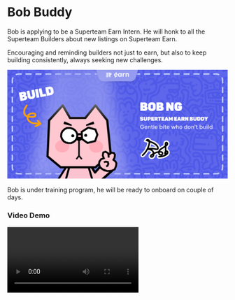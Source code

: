 # Bob Buddy 

Bob is applying to be a Superteam Earn Intern. 
He will honk to all the Superteam Builders about new listings on Superteam Earn. 

Encouraging and reminding builders not just to earn, but also to keep building consistently, always seeking new challenges.

<img src="./previews/bob-intro.png" alt="Bob Buddy" />

Bob is under training program, he will be ready to onboard on couple of days.

### Video Demo

<video src="./docs/0705.mp4" alt="Bob Buddy" />